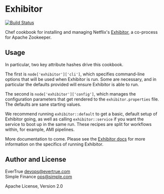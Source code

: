 # Exhibitor

[![Build Status](https://travis-ci.org/evertrue/exhibitor-cookbook.svg?branch=master)](https://travis-ci.org/evertrue/exhibitor-cookbook)

Chef cookbook for installing and managing Netflix's
[Exhibitor](https://github.com/Netflix/exhibitor), a co-process for Apache
Zookeeper.

## Usage

In particular, two key attribute hashes drive this cookbook.

The first is `node['exhibitor']['cli']`, which specifies command-line options
that will be used when Exhibitor is run. Some are necessary, and in particular
the defaults provided will ensure Exhibitor is able to run.

The second is `node['exhibitor']['config']`, which manages the configuration
parameters that get rendered to the `exhibitor.properties` file. The defaults
are sane starting values.

We recommend running `exhibitor::default` to get a basic, default setup of
Exhibitor going, as well as calling `exhibitor::service` if you want the
service to boot up in the same run. These recipes are split for workflows
within, for example, AMI pipelines.

More documentation to come. Please see the [Exhibitor
docs](https://github.com/Netflix/exhibitor/wiki) for more
information on the specifics of running Exhibitor.

## Author and License 

EverTrue <devops@evertrue.com>  
Simple Finance <ops@simple.com>

Apache License, Version 2.0
